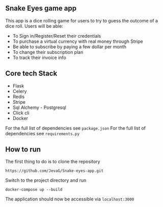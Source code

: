 ## Snake Eyes game app

This app is a dice rolling game for users to try to guess the outcome of a dice roll.
Users will be able:
- To Sign in/Register/Reset their credentials 
- To purchase a virtual currency with real money through Stripe
- Be able to subscribe by paying a few dollar per month
- To change their subscription plan 
- To track their invoice info

## Core tech Stack

- Flask
- Celery 
- Redis
- Stripe
- Sql Alchemy - Postgresql
- Click cli 
- Docker 

For the full list of dependencies see `package.json`
For the full list of dependencies see `requirements.py`

## How to run

The first thing to do is to clone the repository

    https://github.com/JevaG/Snake-eyes-app.git

Switch to the project directory and run
    
    docker-compose up --build

The application should now be accessible via `localhost:3000`
